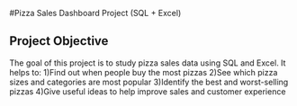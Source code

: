 #Pizza Sales Dashboard Project (SQL + Excel)
## Project Objective
The goal of this project is to study pizza sales data using SQL and Excel. It helps to:
  1)Find out when people buy the most pizzas
  2)See which pizza sizes and categories are most popular
  3)Identify the best and worst-selling pizzas
  4)Give useful ideas to help improve sales and customer experience
